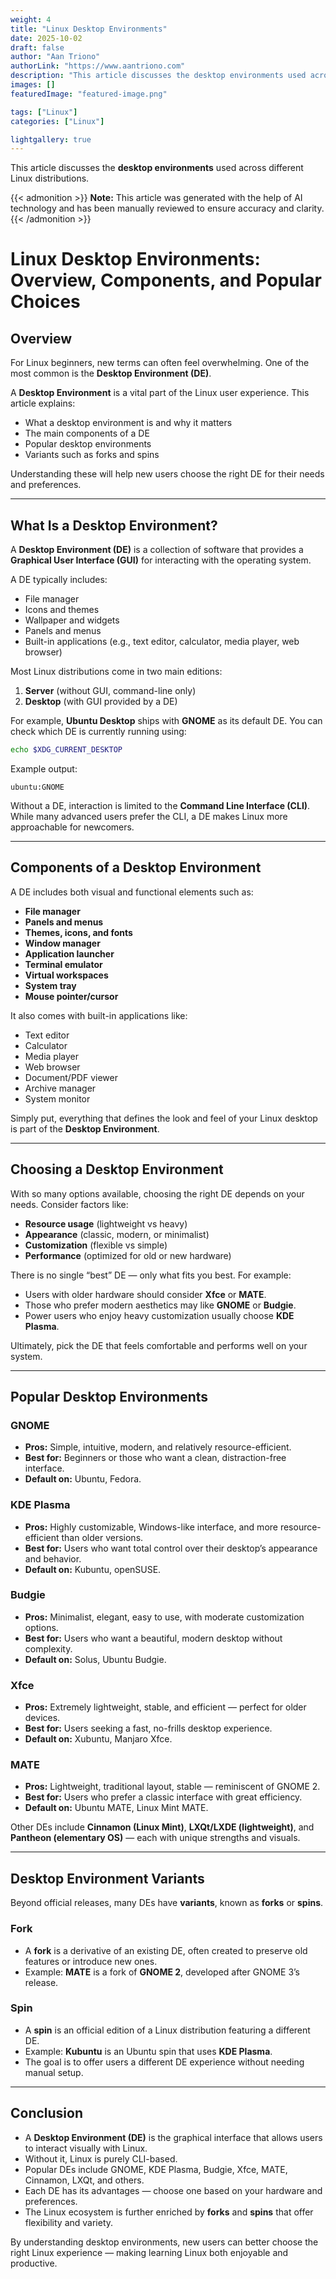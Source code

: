 ```yaml
---
weight: 4
title: "Linux Desktop Environments"
date: 2025-10-02
draft: false
author: "Aan Triono"
authorLink: "https://www.aantriono.com"
description: "This article discusses the desktop environments used across various Linux distributions."
images: []
featuredImage: "featured-image.png"

tags: ["Linux"]
categories: ["Linux"]

lightgallery: true
---
```


This article discusses the **desktop environments** used across different Linux distributions.

<!--more-->

{{< admonition >}}
**Note:** This article was generated with the help of AI technology and has been manually reviewed to ensure accuracy and clarity.
{{< /admonition >}}

# Linux Desktop Environments: Overview, Components, and Popular Choices

## Overview

For Linux beginners, new terms can often feel overwhelming. One of the most common is the **Desktop Environment (DE)**.  

A **Desktop Environment** is a vital part of the Linux user experience. This article explains:
- What a desktop environment is and why it matters  
- The main components of a DE  
- Popular desktop environments  
- Variants such as forks and spins  

Understanding these will help new users choose the right DE for their needs and preferences.

---

## What Is a Desktop Environment?

A **Desktop Environment (DE)** is a collection of software that provides a **Graphical User Interface (GUI)** for interacting with the operating system.  

A DE typically includes:
- File manager  
- Icons and themes  
- Wallpaper and widgets  
- Panels and menus  
- Built-in applications (e.g., text editor, calculator, media player, web browser)  

Most Linux distributions come in two main editions:
1. **Server** (without GUI, command-line only)  
2. **Desktop** (with GUI provided by a DE)  

For example, **Ubuntu Desktop** ships with **GNOME** as its default DE. You can check which DE is currently running using:

```bash
echo $XDG_CURRENT_DESKTOP
```

Example output:  
```
ubuntu:GNOME
```

Without a DE, interaction is limited to the **Command Line Interface (CLI)**. While many advanced users prefer the CLI, a DE makes Linux more approachable for newcomers.

---

## Components of a Desktop Environment

A DE includes both visual and functional elements such as:

- **File manager**  
- **Panels and menus**  
- **Themes, icons, and fonts**  
- **Window manager**  
- **Application launcher**  
- **Terminal emulator**  
- **Virtual workspaces**  
- **System tray**  
- **Mouse pointer/cursor**  

It also comes with built-in applications like:
- Text editor  
- Calculator  
- Media player  
- Web browser  
- Document/PDF viewer  
- Archive manager  
- System monitor  

Simply put, everything that defines the look and feel of your Linux desktop is part of the **Desktop Environment**.

---

## Choosing a Desktop Environment

With so many options available, choosing the right DE depends on your needs. Consider factors like:
- **Resource usage** (lightweight vs heavy)  
- **Appearance** (classic, modern, or minimalist)  
- **Customization** (flexible vs simple)  
- **Performance** (optimized for old or new hardware)  

There is no single “best” DE — only what fits you best. For example:
- Users with older hardware should consider **Xfce** or **MATE**.  
- Those who prefer modern aesthetics may like **GNOME** or **Budgie**.  
- Power users who enjoy heavy customization usually choose **KDE Plasma**.  

Ultimately, pick the DE that feels comfortable and performs well on your system.

---

## Popular Desktop Environments

### GNOME
- **Pros:** Simple, intuitive, modern, and relatively resource-efficient.  
- **Best for:** Beginners or those who want a clean, distraction-free interface.  
- **Default on:** Ubuntu, Fedora.  

### KDE Plasma
- **Pros:** Highly customizable, Windows-like interface, and more resource-efficient than older versions.  
- **Best for:** Users who want total control over their desktop’s appearance and behavior.  
- **Default on:** Kubuntu, openSUSE.  

### Budgie
- **Pros:** Minimalist, elegant, easy to use, with moderate customization options.  
- **Best for:** Users who want a beautiful, modern desktop without complexity.  
- **Default on:** Solus, Ubuntu Budgie.  

### Xfce
- **Pros:** Extremely lightweight, stable, and efficient — perfect for older devices.  
- **Best for:** Users seeking a fast, no-frills desktop experience.  
- **Default on:** Xubuntu, Manjaro Xfce.  

### MATE
- **Pros:** Lightweight, traditional layout, stable — reminiscent of GNOME 2.  
- **Best for:** Users who prefer a classic interface with great efficiency.  
- **Default on:** Ubuntu MATE, Linux Mint MATE.  

Other DEs include **Cinnamon (Linux Mint)**, **LXQt/LXDE (lightweight)**, and **Pantheon (elementary OS)** — each with unique strengths and visuals.

---

## Desktop Environment Variants

Beyond official releases, many DEs have **variants**, known as **forks** or **spins**.

### Fork
- A **fork** is a derivative of an existing DE, often created to preserve old features or introduce new ones.  
- Example: **MATE** is a fork of **GNOME 2**, developed after GNOME 3’s release.  

### Spin
- A **spin** is an official edition of a Linux distribution featuring a different DE.  
- Example: **Kubuntu** is an Ubuntu spin that uses **KDE Plasma**.  
- The goal is to offer users a different DE experience without needing manual setup.

---

## Conclusion

- A **Desktop Environment (DE)** is the graphical interface that allows users to interact visually with Linux.  
- Without it, Linux is purely CLI-based.  
- Popular DEs include GNOME, KDE Plasma, Budgie, Xfce, MATE, Cinnamon, LXQt, and others.  
- Each DE has its advantages — choose one based on your hardware and preferences.  
- The Linux ecosystem is further enriched by **forks** and **spins** that offer flexibility and variety.  

By understanding desktop environments, new users can better choose the right Linux experience — making learning Linux both enjoyable and productive.
